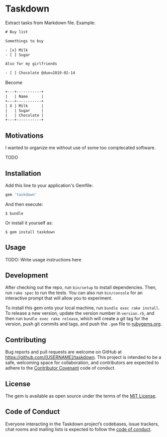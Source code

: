 # Taskdown

Extract tasks from Markdown file. Example:

~~~txt
# Buy list 

Somethings to buy

- [x] Milk
- [ ] Sugar

Also for my girlfriends

- [ ] Chocolate @due=2019-02-14
~~~

Become

~~~txt
+---+-----------+
|   | Name      |
+---+-----------+
| X | Milk      |
|   | Sugar     |
|   | Chocolate |
+---+-----------+
~~~


## Motivations

I wanted to organize me without use of some too complecated software. 

TODO

## Installation

Add this line to your application's Gemfile:

```ruby
gem 'taskdown'
```

And then execute:

    $ bundle

Or install it yourself as:

    $ gem install taskdown

## Usage

TODO: Write usage instructions here

## Development

After checking out the repo, run `bin/setup` to install dependencies. Then, run `rake spec` to run the tests. You can also run `bin/console` for an interactive prompt that will allow you to experiment.

To install this gem onto your local machine, run `bundle exec rake install`. To release a new version, update the version number in `version.rb`, and then run `bundle exec rake release`, which will create a git tag for the version, push git commits and tags, and push the `.gem` file to [rubygems.org](https://rubygems.org).

## Contributing

Bug reports and pull requests are welcome on GitHub at https://github.com/[USERNAME]/taskdown. This project is intended to be a safe, welcoming space for collaboration, and contributors are expected to adhere to the [Contributor Covenant](http://contributor-covenant.org) code of conduct.

## License

The gem is available as open source under the terms of the [MIT License](https://opensource.org/licenses/MIT).

## Code of Conduct

Everyone interacting in the Taskdown project’s codebases, issue trackers, chat rooms and mailing lists is expected to follow the [code of conduct](https://github.com/[USERNAME]/taskdown/blob/master/CODE_OF_CONDUCT.md).
